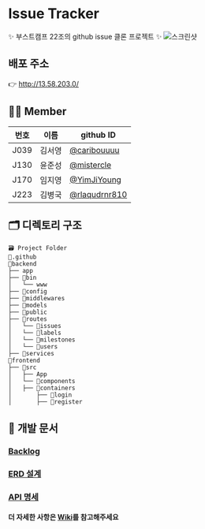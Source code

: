 # Issue Tracker
✨ 부스트캠프 22조의 github issue 클론 프로젝트 ✨
![스크린샷](https://imgur.com/C8b5Db4.png)

## 배포 주소 
👉 http://13.58.203.0/

## 👫🏻 Member
| 번호 | 이름 | github ID |
| ---- | ---- | ---- |
| J039 | 김서영 | [@caribouuuu](https://github.com/caribouuuu) |
| J130 | 윤준성 | [@mistercle](https://github.com/mistercle) |
| J170 | 임지영 | [@YimJiYoung](https://github.com/YimJiYoung) |
| J223 | 김병국 | [@rlaqudrnr810](https://github.com/rlaqudrnr810) |

## 🗂 디렉토리 구조
```
🗃 Project Folder  
📁.github  
📁backend  
├── app  
├── 📁bin  
│   └── www  
├── 📁config  
├── 📁middlewares  
├── 📁models  
├── 📁public  
├── 📁routes  
│   └── 📁issues  
│   └── 📁labels  
│   └── 📁milestones  
│   └── 📁users  
├── 📁services  
📁frontend  
├── 📁src  
│   ├── App  
│   └── 📁components  
│   ├── 📁containers  
│       ├── 📁login  
│       ├── 📁register  
```

## 📑 개발 문서

### [Backlog](https://docs.google.com/spreadsheets/d/1JoNtBpVZUKCupKhUhpHzfvt8pS_82fO8/edit#gid=1936612954)
### [ERD 설계](https://dbdiagram.io/d/5f979dd93a78976d7b79480a)
### [API 명세](https://github.com/boostcamp-2020/IssueTracker-22/wiki/API-%EB%AA%85%EC%84%B8)


#### 더 자세한 사항은 [Wiki](https://github.com/boostcamp-2020/IssueTracker-22/wiki)를 참고해주세요

